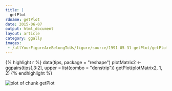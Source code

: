 ```yaml
---
title: |
  getPlot
rdname: getPlot
date: 2015-06-07
output: html_document
layout: article
category: ggally
images:
 - /allYourFigureAreBelongToUs/figure/source/1991-05-31-getPlot/getPlot-1.png
---
```





{% highlight r %}
data(tips, package = "reshape")
 plotMatrix2 <- ggpairs(tips[,3:2], upper = list(combo = "denstrip"))
 getPlot(plotMatrix2, 1, 2)
{% endhighlight %}

![plot of chunk getPlot](/allYourFigureAreBelongToUs/figure/source/1991-05-31-getPlot/getPlot-1.png) 